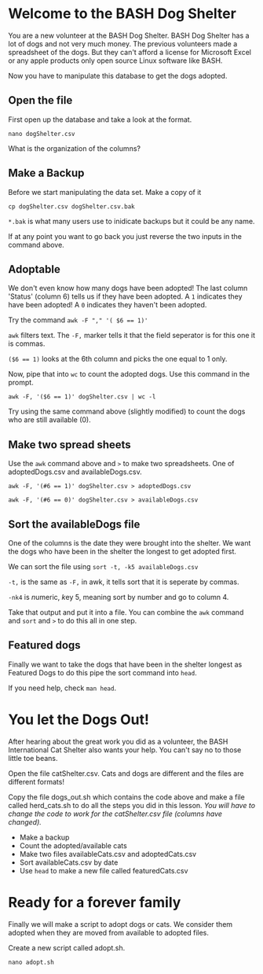 # Welcome to the BASH Dog Shelter 

You are a new volunteer at the BASH Dog Shelter. 
BASH Dog Shelter has a lot of dogs and not very much money. 
The previous volunteers made a spreadsheet of the dogs. 
But they can't afford a license for Microsoft Excel
or any apple products
only open source Linux software like BASH. 

Now you have to manipulate this database to get 
the dogs adopted. 

## Open the file 
First open up the database and take a look at the format. 

`nano dogShelter.csv` 

What is the organization of the columns? 

## Make a Backup
Before we start manipulating the data set. Make a copy of it 

`cp dogShelter.csv dogShelter.csv.bak` 

`*.bak` is what many users use to inidicate backups but it could
be any name. 

If at any point you want to go back you just reverse the two 
inputs in the command above. 

## Adoptable 
We don't even know how many dogs have been adopted! The last column 
'Status' (column 6) tells us if they have been adopted. 
A `1` indicates they have been adopted!
A `0` indicates they haven't been adopted.


Try the command 
`awk -F "," '( $6 == 1)'`

`awk` filters text. The `-F,` marker tells it that the field seperator is
for this one it is commas.

`($6 == 1)` looks at the 6th column and picks the one equal to 1 only.


Now, pipe that into `wc` to count the adopted dogs. Use this command in the 
prompt. 

`awk -F, '($6 == 1)' dogShelter.csv | wc -l`

Try using the same command above (slightly modified) to count the dogs who
are still available (0). 


## Make two spread sheets 

Use the `awk` command above and `>` to make two spreadsheets. One of adoptedDogs.csv and availableDogs.csv. 

`awk -F, '(#6 == 1)' dogShelter.csv > adoptedDogs.csv`

`awk -F, '(#6 == 0)' dogShelter.csv > availableDogs.csv`

## Sort the availableDogs file 

One of the columns is the date they were brought into the shelter. We want the dogs who have been in 
the shelter the longest to get adopted first. 


We can sort the file using 
`sort -t, -k5 availableDogs.csv`

`-t,` is the same as `-F,` in awk, it tells sort that it is seperate by commas. 

`-nk4` is *n*umeric, *k*ey 5, meaning sort by number and go to column 4. 

Take that output and put it into a file. You can combine the `awk` command and `sort` and `>` to do this all in one step. 

## Featured dogs 

Finally we want to take the dogs that have been in the shelter longest 
as Featured Dogs to do this pipe the sort command into `head`. 

If you need help, check `man head`. 

# You let the Dogs Out! 

After hearing about the great work you did as a volunteer, the BASH International Cat Shelter 
also wants your help. You can't say no to those little toe beans. 

Open the file catShelter.csv. Cats and dogs are different and the files are different formats! 

Copy the file dogs_out.sh which contains the code above and make a file called herd_cats.sh 
to do all the steps you did in this lesson. *You will have to change the code to work 
for the catShelter.csv file (columns have changed).*

- Make a backup 
- Count the adopted/available cats 
- Make two files availableCats.csv and adoptedCats.csv
- Sort availableCats.csv by date
- Use `head` to make a new file called featuredCats.csv

# Ready for a forever family  

Finally we will make a script to adopt dogs or cats. We consider them adopted when 
they are moved from available to adopted files. 

Create a new script called adopt.sh.

`nano adopt.sh` 

 
